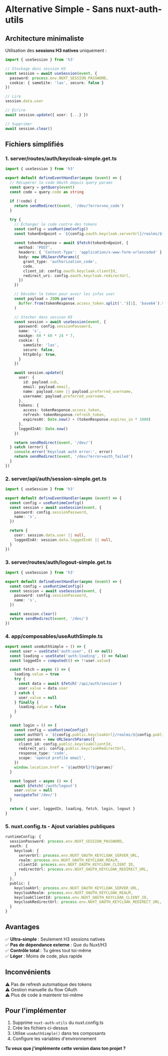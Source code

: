 # Alternative Simple - Sans nuxt-auth-utils

## Architecture minimaliste

Utilisation des **sessions H3 natives** uniquement :

```typescript
import { useSession } from 'h3'

// Stockage dans session H3
const session = await useSession(event, {
  password: process.env.NUXT_SESSION_PASSWORD,
  cookie: { sameSite: 'lax', secure: false }
})

// Lire
session.data.user

// Écrire
await session.update({ user: {...} })

// Supprimer
await session.clear()
```

## Fichiers simplifiés

### 1. server/routes/auth/keycloak-simple.get.ts

```typescript
import { useSession } from 'h3'

export default defineEventHandler(async (event) => {
  // Récupérer le code OAuth depuis query params
  const query = getQuery(event)
  const code = query.code as string
  
  if (!code) {
    return sendRedirect(event, '/dev/?error=no_code')
  }

  try {
    // Échanger le code contre des tokens
    const config = useRuntimeConfig()
    const tokenEndpoint = `${config.oauth.keycloak.serverUrl}/realms/${config.oauth.keycloak.realm}/protocol/openid-connect/token`
    
    const tokenResponse = await $fetch(tokenEndpoint, {
      method: 'POST',
      headers: { 'Content-Type': 'application/x-www-form-urlencoded' },
      body: new URLSearchParams({
        grant_type: 'authorization_code',
        code,
        client_id: config.oauth.keycloak.clientId,
        redirect_uri: config.oauth.keycloak.redirectUrl,
      })
    })

    // Décoder le token pour avoir les infos user
    const payload = JSON.parse(
      Buffer.from(tokenResponse.access_token.split('.')[1], 'base64').toString()
    )

    // Stocker dans session H3
    const session = await useSession(event, {
      password: config.sessionPassword,
      name: 's',
      maxAge: 60 * 60 * 24 * 7,
      cookie: {
        sameSite: 'lax',
        secure: false,
        httpOnly: true,
      }
    })

    await session.update({
      user: {
        id: payload.sub,
        email: payload.email,
        name: payload.name || payload.preferred_username,
        username: payload.preferred_username,
      },
      tokens: {
        access: tokenResponse.access_token,
        refresh: tokenResponse.refresh_token,
        expiresAt: Date.now() + (tokenResponse.expires_in * 1000)
      },
      loggedInAt: Date.now()
    })

    return sendRedirect(event, '/dev/')
  } catch (error) {
    console.error('Keycloak auth error:', error)
    return sendRedirect(event, '/dev/?error=auth_failed')
  }
})
```

### 2. server/api/auth/session-simple.get.ts 

```typescript
import { useSession } from 'h3'

export default defineEventHandler(async (event) => {
  const config = useRuntimeConfig()
  const session = await useSession(event, {
    password: config.sessionPassword,
    name: 's',
  })

  return {
    user: session.data.user || null,
    loggedInAt: session.data.loggedInAt || null,
  }
})
```

### 3. server/routes/auth/logout-simple.get.ts

```typescript
import { useSession } from 'h3'

export default defineEventHandler(async (event) => {
  const config = useRuntimeConfig()
  const session = await useSession(event, {
    password: config.sessionPassword,
    name: 's',
  })

  await session.clear()
  return sendRedirect(event, '/dev/')
})
```

### 4. app/composables/useAuthSimple.ts

```typescript
export const useAuthSimple = () => {
  const user = useState('auth:user', () => null)
  const loading = useState('auth:loading', () => false)
  const loggedIn = computed(() => !!user.value)

  const fetch = async () => {
    loading.value = true
    try {
      const data = await $fetch('/api/auth/session')
      user.value = data.user
    } catch {
      user.value = null
    } finally {
      loading.value = false
    }
  }

  const login = () => {
    const config = useRuntimeConfig()
    const authUrl = `${config.public.keycloakUrl}/realms/${config.public.keycloakRealm}/protocol/openid-connect/auth`
    const params = new URLSearchParams({
      client_id: config.public.keycloakClientId,
      redirect_uri: config.public.keycloakRedirectUrl,
      response_type: 'code',
      scope: 'openid profile email',
    })
    window.location.href = `${authUrl}?${params}`
  }

  const logout = async () => {
    await $fetch('/auth/logout')
    user.value = null
    navigateTo('/dev/')
  }

  return { user, loggedIn, loading, fetch, login, logout }
}
```

### 5. nuxt.config.ts - Ajout variables publiques

```typescript
runtimeConfig: {
  sessionPassword: process.env.NUXT_SESSION_PASSWORD,
  oauth: {
    keycloak: {
      serverUrl: process.env.NUXT_OAUTH_KEYCLOAK_SERVER_URL,
      realm: process.env.NUXT_OAUTH_KEYCLOAK_REALM,
      clientId: process.env.NUXT_OAUTH_KEYCLOAK_CLIENT_ID,
      redirectUrl: process.env.NUXT_OAUTH_KEYCLOAK_REDIRECT_URL,
    }
  },
  public: {
    keycloakUrl: process.env.NUXT_OAUTH_KEYCLOAK_SERVER_URL,
    keycloakRealm: process.env.NUXT_OAUTH_KEYCLOAK_REALM,
    keycloakClientId: process.env.NUXT_OAUTH_KEYCLOAK_CLIENT_ID,
    keycloakRedirectUrl: process.env.NUXT_OAUTH_KEYCLOAK_REDIRECT_URL,
  }
}
```

## Avantages

✅ **Ultra-simple** : Seulement H3 sessions natives  
✅ **Pas de dépendance externe** : Que du Nuxt/H3  
✅ **Contrôle total** : Tu gères tout toi-même  
✅ **Léger** : Moins de code, plus rapide  

## Inconvénients

⚠️ Pas de refresh automatique des tokens  
⚠️ Gestion manuelle du flow OAuth  
⚠️ Plus de code à maintenir toi-même  

## Pour l'implémenter

1. Supprime `nuxt-auth-utils` du nuxt.config.ts
2. Crée les fichiers ci-dessus
3. Utilise `useAuthSimple()` dans tes composants
4. Configure les variables d'environnement

**Tu veux que j'implémente cette version dans ton projet ?**
